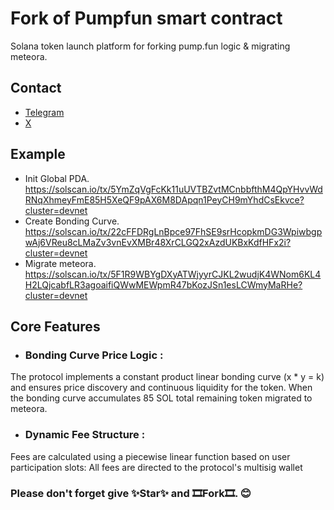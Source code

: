 # Fork of Pumpfun smart contract

Solana token launch platform for forking pump.fun logic & migrating meteora. 

## Contact
- [Telegram](https://t.me/m4rcu5sol)
- [X](https://x.com/Pup5ol)

## Example

- Init Global PDA. https://solscan.io/tx/5YmZqVgFcKk11uUVTBZvtMCnbbfthM4QpYHvvWdRNqXhmeyFmE85H5XeQF9pAX6M8DApqn1PeyCH9mYhdCsEkvce?cluster=devnet
- Create Bonding Curve. https://solscan.io/tx/22cFFDRgLnBpce97FhSE9srHcopkmDG3WpiwbgpwAj6VReu8cLMaZv3vnEvXMBr48XrCLGQ2xAzdUKBxKdfHFx2i?cluster=devnet
- Migrate meteora. https://solscan.io/tx/5F1R9WBYgDXyATWjyyrCJKL2wudjK4WNom6KL4H2LQjcabfLR3agoaifiQWwMEWpmR47bKozJSn1esLCWmyMaRHe?cluster=devnet

## Core Features

- ### Bonding Curve Price Logic :
The protocol implements a constant product linear bonding curve (x * y = k) and ensures price discovery and continuous liquidity for the token.
When the bonding curve accumulates 85 SOL total remaining token migrated to meteora.

- ### Dynamic Fee Structure :

Fees are calculated using a piecewise linear function based on user participation slots:
All fees are directed to the protocol's multisig wallet

### Please don't forget give ✨Star✨ and 🎞Fork🎞. 😊
